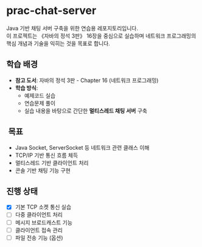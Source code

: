 # prac-chat-server

Java 기반 채팅 서버 구축을 위한 연습용 레포지토리입니다.  
이 프로젝트는 《자바의 정석 3판》 16장을 중심으로 실습하며 네트워크 프로그래밍의 핵심 개념과 기술을 익히는 것을 목표로 합니다.

##  학습 배경

- **참고 도서**: 자바의 정석 3판 - Chapter 16 (네트워크 프로그래밍)
- **학습 방식**:
    - 예제코드 실습
    - 연습문제 풀이
    - 실습 내용을 바탕으로 간단한 **멀티스레드 채팅 서버** 구축

## ️ 목표

- Java Socket, ServerSocket 등 네트워크 관련 클래스 이해
- TCP/IP 기반 통신 흐름 체득
- 멀티스레드 기반 클라이언트 처리
- 콘솔 기반 채팅 기능 구현

##  진행 상태

- [x] 기본 TCP 소켓 통신 실습
- [ ] 다중 클라이언트 처리
- [ ] 메시지 브로드캐스트 기능
- [ ] 클라이언트 접속 관리
- [ ] 파일 전송 기능 (옵션)
